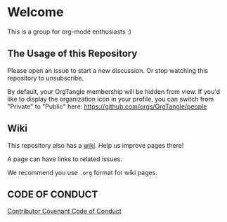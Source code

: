 # Welcome

This is a group for org-mode enthusiasts :)

## The Usage of this Repository

Please open an issue to start a new discussion.
Or stop watching this repository to unsubscribe.

By default, your OrgTangle membership will be hidden from view. If
you'd like to display the organization icon in your profile, you can
switch from "Private" to "Public" here:
https://github.com/orgs/OrgTangle/people

## Wiki

This repository also has a [wiki](https://github.com/OrgTangle/discussion/wiki).
Help us improve pages there!

A page can have links to related issues.

We recommend you use `.org` format for wiki pages.

## CODE OF CONDUCT

[Contributor Covenant Code of Conduct](CODE_OF_CONDUCT.md)
